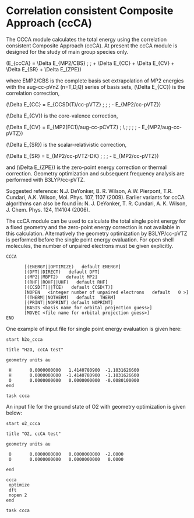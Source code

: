 # Correlation consistent Composite Approach (ccCA)

The CCCA module calculates the total energy using the correlation
consistent Composite Approach (ccCA). At present the ccCA module is
designed for the study of main group species
only.

\(E_{ccCA} = \Delta E_{MP2/CBS} \; \;  + \Delta E_{CC} + \Delta E_{CV} + \Delta E_{SR} + \Delta E_{ZPE}\)

where EMP2/CBS is the complete basis set extrapolation of MP2 energies
with the aug-cc-pVnZ (n=T,D,Q) series of basis sets, \(\Delta E_{CC}\) is the correlation correction,

\(\Delta E_{CC} = E_{CCSD(T)/cc-pVTZ} \; \; \; -  E_{MP2/cc-pVTZ}\)

\(\Delta E_{CV}\) is the core-valence correction,

\(\Delta E_{CV} = E_{MP2(FC1)/aug-cc-pCVTZ} \; \ ; \; \; \;  -  E_{MP2/aug-cc-pVTZ}\)

\(\Delta E_{SR}\) is the scalar-relativistic correction,

\(\Delta E_{SR} = E_{MP2/cc-pVTZ-DK} \; \; \; -  E_{MP2/cc-pVTZ}\)

and \(\Delta E_{ZPE}\) is the zero-point energy correction or thermal
correction. Geometry optimization and subsequent frequency analysis are
performed with B3LYP/cc-pVTZ.

Suggested reference: N.J. DeYonker, B. R. Wilson, A.W. Pierpont, T.R.
Cundari, A.K. Wilson, Mol. Phys. 107, 1107 (2009). Earlier variants for
ccCA algorithms can also be found in: N. J. DeYonker, T. R. Cundari, A.
K. Wilson, J. Chem. Phys. 124, 114104 (2006).

The ccCA module can be used to calculate the total single point energy
for a fixed geometry and the zero-point energy correction is not
available in this calculation. Alternatively the geometry optimization
by B3LYP/cc-pVTZ is performed before the single point energy evaluation.
For open shell molecules, the number of unpaired electrons must be given
explicitly.
```
CCCA

       [(ENERGY||OPTIMIZE)   default ENERGY] 
       [(DFT||DIRECT)   default DFT]  
       [(MP2||MBPT2)   default MP2]  
       [(RHF||ROHF||UHF)   default RHF]  
       [(CCSD(T)||TCE)   default CCSD(T)]  
       [NOPEN   <integer number of unpaired electrons   default   0 >]  
       [(THERM||NOTHERM)   default  THERM]  
       [(PRINT||NOPRINT) default NOPRINT]  
       [BASIS <basis name for orbital projection guess>]  
       [MOVEC <file name for orbital projection guess>]  
END
```
One example of input file for single point energy evaluation is given
here:
```
start h2o_ccca

title "H2O, ccCA test"

geometry units au

 H       0.0000000000   1.4140780900  -1.1031626600  
 H       0.0000000000  -1.4140780900  -1.1031626600  
 O       0.0000000000   0.0000000000  -0.0080100000
end

task ccca
```
An input file for the ground state of O2 with geometry optimization is
given below:
```
start o2_ccca

title "O2, ccCA test"

geometry units au

 O       0.0000000000   0.0000000000  -2.0000  
 O       0.0000000000   0.0000000000   0.0000

end

ccca
 optimize
 dft  
 nopen 2
end

task ccca
```
